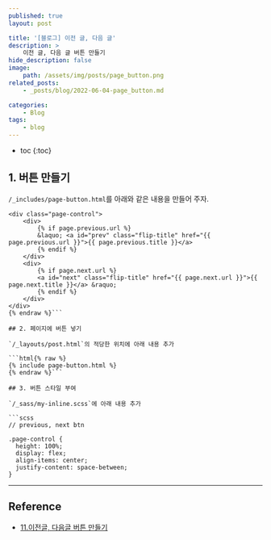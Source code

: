 ```yaml
---
published: true
layout: post

title: '[블로그] 이전 글, 다음 글'
description: >
    이전 글, 다음 글 버튼 만들기
hide_description: false
image:
    path: /assets/img/posts/page_button.png
related_posts:
    - _posts/blog/2022-06-04-page_button.md

categories:
    - Blog
tags:
    - blog
---
```

* toc
{:toc}

## 1. 버튼 만들기

`/_includes/page-button.html`를 아래와 같은 내용을 만들어 주자.  

```html{% raw %}
<div class="page-control">
    <div>
        {% if page.previous.url %}
        &laquo; <a id="prev" class="flip-title" href="{{ page.previous.url }}">{{ page.previous.title }}</a>
        {% endif %}
    </div>
    <div>
        {% if page.next.url %}
        <a id="next" class="flip-title" href="{{ page.next.url }}">{{ page.next.title }}</a> &raquo;
        {% endif %}
    </div>
</div>
{% endraw %}```

## 2. 페이지에 버튼 넣기

`/_layouts/post.html`의 적당한 위치에 아래 내용 추가  

```html{% raw %}
{% include page-button.html %}
{% endraw %}```

## 3. 버튼 스타일 부여

`/_sass/my-inline.scss`에 아래 내용 추가  

```scss
// previous, next btn

.page-control {
  height: 100%;
  display: flex;
  align-items: center;
  justify-content: space-between;
}
```

---
## Reference
- [11.이전글, 다음글 버튼 만들기](https://khw11044.github.io/blog/githubpages/2020-12-26-making-blog-11/)